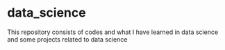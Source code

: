 # data_science
This repository consists of codes and what I have learned in data science and some projects related to data science
